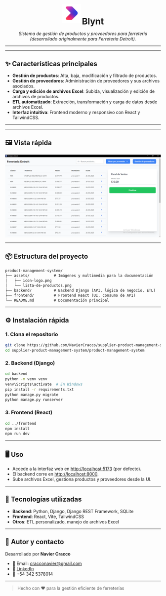 <div align="center">
 <img src="assets/icon-logo.png" alt="Blynt Logo" width="60"/>
 <h1 style="display:inline; vertical-align:middle; margin:0;">Blynt</h1>
 <p><em>Sistema de gestión de productos y proveedores para ferretería (desarrollado originalmente para Ferretería Detroit).</em></p>
</div>

---

---

## ✨ Características principales

- **Gestión de productos**: Alta, baja, modificación y filtrado de productos.
- **Gestión de proveedores**: Administración de proveedores y sus archivos asociados.
- **Carga y edición de archivos Excel**: Subida, visualización y edición de archivos de productos.
- **ETL automatizado**: Extracción, transformación y carga de datos desde archivos Excel.
- **Interfaz intuitiva**: Frontend moderno y responsivo con React y TailwindCSS.

---

---

## 🖼️ Vista rápida

<p align="center">
 <img src="assets/lista-de-productos.png" alt="Vista de productos" width="600"/>
</p>

---

## 📦 Estructura del proyecto

```text
product-management-system/
├── assets/           # Imágenes y multimedia para la documentación
│   ├── icon-logo.png
│   └── lista-de-productos.png
├── backend/          # Backend Django (API, lógica de negocio, ETL)
├── frontend/         # Frontend React (UI, consumo de API)
└── README.md         # Documentación principal
```

---

## ⚙️ Instalación rápida

### 1. Clona el repositorio

```bash
git clone https://github.com/NavierCracco/supplier-product-management-system.git
cd supplier-product-management-system/product-management-system
```

### 2. Backend (Django)

```bash
cd backend
python -m venv venv
venv\Scripts\activate  # En Windows
pip install -r requirements.txt
python manage.py migrate
python manage.py runserver
```

### 3. Frontend (React)

```bash
cd ../frontend
npm install
npm run dev
```

---

## 🖥️ Uso

- Accede a la interfaz web en [http://localhost:5173](http://localhost:5173) (por defecto).
- El backend corre en [http://localhost:8000](http://localhost:8000).
- Sube archivos Excel, gestiona productos y proveedores desde la UI.

---

## 📝 Tecnologías utilizadas

- **Backend**: Python, Django, Django REST Framework, SQLite
- **Frontend**: React, Vite, TailwindCSS
- **Otros**: ETL personalizado, manejo de archivos Excel

---

## 👤 Autor y contacto

Desarrollado por **Navier Cracco**

- 📧 Email: <cracconavier@gmail.com>
- 💼 [LinkedIn](https://www.linkedin.com/in/navier-cracco-7112b1252/)
- 📱 +54 342 5378014

---

> Hecho con ❤️ para la gestión eficiente de ferreterías
